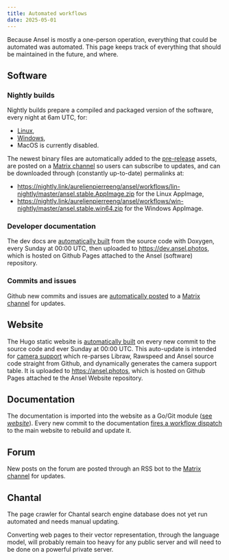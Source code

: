 ```yaml
---
title: Automated workflows
date: 2025-05-01
---
```


Because Ansel is mostly a one-person operation, everything that could be automated was automated. This page keeps track of everything that should be maintained in the future, and where.

## Software

### Nightly builds

Nightly builds prepare a compiled and packaged version of the software, every night at 6am UTC, for:

- [Linux](https://github.com/aurelienpierreeng/ansel/blob/master/.github/workflows/lin-nightly.yml),
- [Windows](https://github.com/aurelienpierreeng/ansel/blob/master/.github/workflows/win-nightly.yml),
- MacOS is currently disabled.

The newest binary files are automatically added to the [pre-release](https://github.com/aurelienpierreeng/ansel/releases/tag/v0.0.0) assets, are posted on a [Matrix channel](https://matrix.to/#/#ansel-builds:matrix.org) so users can subscribe to updates, and can be downloaded through (constantly up-to-date) permalinks at:

- <https://nightly.link/aurelienpierreeng/ansel/workflows/lin-nightly/master/ansel.stable.AppImage.zip> for the Linux AppImage,
- <https://nightly.link/aurelienpierreeng/ansel/workflows/win-nightly/master/ansel.stable.win64.zip> for the Windows AppImage.

### Developer documentation

The dev docs are [automatically built](https://github.com/aurelienpierreeng/ansel/blob/master/.github/workflows/docs.yml) from the source code with Doxygen, every Sunday at 00:00 UTC, then uploaded to <https://dev.ansel.photos>, which is hosted on Github Pages attached to the Ansel (software) repository.

### Commits and issues

Github new commits and issues are [automatically posted](https://github.com/aurelienpierreeng/ansel/blob/master/.github/workflows/matrix.yml) to a [Matrix channel](https://matrix.to/#/#ansel-dev:matrix.org) for updates.

## Website

The Hugo static website is [automatically built](https://github.com/aurelienpierreeng/ansel-website/blob/master/.github/workflows/hugo.yml) on every new commit to the source code and ever Sunday at 00:00 UTC. This auto-update is intended for [camera support](https://github.com/aurelienpierreeng/ansel-website/blob/master/themes/ansel/layouts/shortcodes/rawspeed.html) which re-parses Libraw, Rawspeed and Ansel source code straight from Github, and dynamically generates the camera support table. It is uploaded to <https://ansel.photos>, which is hosted on Github Pages attached te the Ansel Website repository.

## Documentation

The documentation is imported into the website as a Go/Git module ([see _website_](./website/index.md)). Every new commit to the documentation [fires a workflow dispatch](https://github.com/aurelienpierreeng/ansel-doc/blob/master/.github/workflows/hugo.yml) to the main website to rebuild and update it.

## Forum

New posts on the forum are posted through an RSS bot to the [Matrix channel](https://matrix.to/#/#ansel-dev:matrix.org) for updates.

## Chantal

The page crawler for Chantal search engine database does not yet run automated and needs manual updating.

Converting web pages to their vector representation, through the language model, will probably remain too heavy for any public server and will need to be done on a powerful private server.

